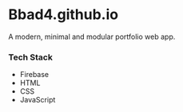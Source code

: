 # Bbad4.github.io
A modern, minimal and modular portfolio web app.

### Tech Stack
- Firebase
- HTML
- CSS
- JavaScript